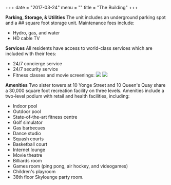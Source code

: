 +++
date = "2017-03-24"
menu = ""
title = "The Building"
+++
**Parking, Storage, & Utilities** 
The unit includes an underground parking spot and a ## square foot storage unit.
Maintenance fees include:
 - Hydro, gas, and water
 - HD cable TV

**Services** 
All residents have access to world-class services which are included with their fees:
 - 24/7 concierge service
 - 24/7 security service
 - Fitness classes and movie screenings:
![](http://res.cloudinary.com/dj68jte5c/image/upload/c_scale,w_650/v1489976271/World_Trade_-_Mar_2017-2_nhbnyp.png)
![](http://res.cloudinary.com/dj68jte5c/image/upload/v1489976271/World_Trade_-_Mar_2017-2_nhbnyp.png)

**Amenities** 
Two sister towers at 10 Yonge Street and 10 Queen's Quay share a 30,000 square foot recreation facility on three levels. Amenities include a two-level podium with retail and health facilities, including:

 - Indoor pool
 - Outdoor pool
 - State-of-the-art fitness centre
 - Golf simulator
 - Gas barbecues
 - Dance studio
 - Squash courts
 - Basketball court
 - Internet lounge
 - Movie theatre
 - Billiards room
 - Games room (ping pong, air hockey, and videogames)
 - Children's playroom
 - 38th floor Skylounge party room.
